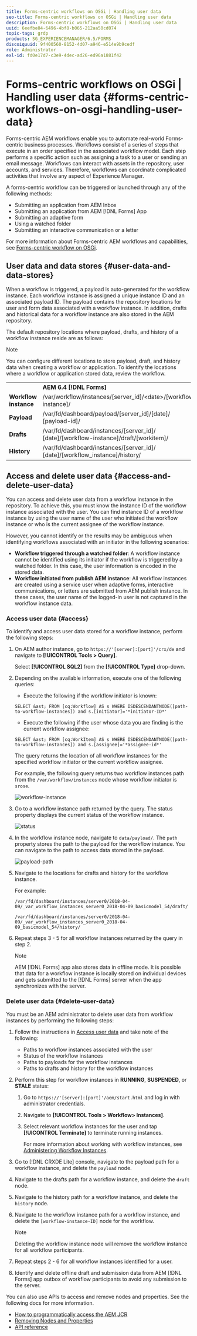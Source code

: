 ```yaml
---
title: Forms-centric workflows on OSGi | Handling user data
seo-title: Forms-centric workflows on OSGi | Handling user data
description: Forms-centric workflows on OSGi | Handling user data
uuid: 6eefbe84-6496-4bf8-b065-212aa50cd074
topic-tags: grdp
products: SG_EXPERIENCEMANAGER/6.5/FORMS
discoiquuid: 9f400560-8152-4d07-a946-e514e9b9cedf
role: Administrator
exl-id: fd0e17d7-c3e9-4dec-ad26-ed96a1881f42
---
```

# Forms-centric workflows on OSGi | Handling user data {#forms-centric-workflows-on-osgi-handling-user-data}

Forms-centric AEM workflows enable you to automate real-world Forms-centric business processes. Workflows consist of a series of steps that execute in an order specified in the associated workflow model. Each step performs a specific action such as assigning a task to a user or sending an email message. Workflows can interact with assets in the repository, user accounts, and services. Therefore, workflows can coordinate complicated activities that involve any aspect of Experience Manager.

A forms-centric workflow can be triggered or launched through any of the following methods:

* Submitting an application from AEM Inbox
* Submitting an application from AEM [!DNL Forms] App
* Submitting an adaptive form
* Using a watched folder
* Submitting an interactive communication or a letter

For more information about Forms-centric AEM workflows and capabilities, see [Forms-centric workflow on OSGi](/help/forms/using/aem-forms-workflow.md).

## User data and data stores {#user-data-and-data-stores}

When a workflow is triggered, a payload is auto-generated for the workflow instance. Each workflow instance is assigned a unique instance ID and an associated payload ID. The payload contains the repository locations for user and form data associated with a workflow instance. In addition, drafts and historical data for a workflow instance are also stored in the AEM repository.

The default repository locations where payload, drafts, and history of a workflow instance reside are as follows:

>[!NOTE]
>
>You can configure different locations to store payload, draft, and history data when creating a workflow or application. To identify the locations where a workflow or application stored data, review the workflow.

<table>
 <tbody>
  <tr>
   <td> </td>
   <td><b>AEM 6.4 [!DNL Forms]</b></td>
   <td><b>AEM 6.3 [!DNL Forms]</b></td>
  </tr>
  <tr>
   <td><strong>Workflow <br /> instance</strong></td>
   <td>/var/workflow/instances/[server_id]/&lt;date&gt;/[workflow-instance]/</td>
   <td>/etc/workflow/instances/[server_id]/[date]/[workflow-instance]/</td>
  </tr>
  <tr>
   <td><strong>Payload</strong></td>
   <td>/var/fd/dashboard/payload/[server_id]/[date]/<br /> [payload-id]/</td>
   <td>/etc/fd/dashboard/payload/[server_id]/[date]/<br /> [payload-id]/</td>
  </tr>
  <tr>
   <td><strong>Drafts</strong></td>
   <td>/var/fd/dashboard/instances/[server_id]/<br /> [date]/[workflow-instance]/draft/[workitem]/</td>
   <td>/etc/fd/dashboard/instances/[server_id]/<br /> [date]/[workflow-instance]/draft/[workitem]/</td>
  </tr>
  <tr>
   <td><strong>History</strong></td>
   <td>/var/fd/dashboard/instances/[server_id]/<br /> [date]/[workflow_instance]/history/</td>
   <td>/etc/fd/dashboard/instances/[server_id]/<br /> [date]/[workflow_instance]/history/</td>
  </tr>
 </tbody>
</table>

## Access and delete user data {#access-and-delete-user-data}

You can access and delete user data from a workflow instance in the repository. To achieve this, you must know the instance ID of the workflow instance associated with the user. You can find instance ID of a workflow instance by using the user name of the user who initiated the workflow instance or who is the current assignee of the workflow instance.

However, you cannot identify or the results may be ambiguous when identifying workflows associated with an initiator in the following scenarios:

* **Workflow triggered through a watched folder**: A workflow instance cannot be identified using its initiator if the workflow is triggered by a watched folder. In this case, the user information is encoded in the stored data.
* **Workflow initiated from publish AEM instance**: All workflow instances are created using a service user when adaptive forms, interactive communications, or letters are submitted from AEM publish instance. In these cases, the user name of the logged-in user is not captured in the workflow instance data.

### Access user data {#access}

To identify and access user data stored for a workflow instance, perform the following steps:

1. On AEM author instance, go to `https://'[server]:[port]'/crx/de` and navigate to **[!UICONTROL Tools > Query]**.

   Select **[!UICONTROL SQL2]** from the **[!UICONTROL Type]** drop-down.

1. Depending on the available information, execute one of the following queries:

    * Execute the following if the workflow initiator is known:

   `SELECT &ast; FROM [cq:Workflow] AS s WHERE ISDESCENDANTNODE([path-to-workflow-instances]) and s.[initiator]='*initiator-ID*'`

    * Execute the following if the user whose data you are finding is the current workflow assignee:

   `SELECT &ast; FROM [cq:WorkItem] AS s WHERE ISDESCENDANTNODE([path-to-workflow-instances]) and s.[assignee]='*assignee-id*'`

   The query returns the location of all workflow instances for the specified workflow initiator or the current workflow assignee.

   For example, the following query returns two workflow instances path from the `/var/workflow/instances` node whose workflow initiator is `srose`.

   ![workflow-instance](assets/workflow-instance.png)

1. Go to a workflow instance path returned by the query. The status property displays the current status of the workflow instance.

   ![status](assets/status.png)

1. In the workflow instance node, navigate to `data/payload/`. The `path` property stores the path to the payload for the workflow instance. You can navigate to the path to access data stored in the payload.

   ![payload-path](assets/payload-path.png)

1. Navigate to the locations for drafts and history for the workflow instance.

   For example:

   `/var/fd/dashboard/instances/server0/2018-04-09/_var_workflow_instances_server0_2018-04-09_basicmodel_54/draft/`

   `/var/fd/dashboard/instances/server0/2018-04-09/_var_workflow_instances_server0_2018-04-09_basicmodel_54/history/`

1. Repeat steps 3 - 5 for all workflow instances returned by the query in step 2.

   >[!NOTE]
   >
   >AEM [!DNL Forms] app also stores data in offline mode. It is possible that data for a workflow instance is locally stored on individual devices and gets submitted to the [!DNL Forms] server when the app synchronizes with the server.

### Delete user data {#delete-user-data}

You must be an AEM administrator to delete user data from workflow instances by performing the following steps:

1. Follow the instructions in [Access user data](/help/forms/using/forms-workflow-osgi-handling-user-data.md#access) and take note of the following:

    * Paths to workflow instances associated with the user
    * Status of the workflow instances
    * Paths to payloads for the workflow instances
    * Paths to drafts and history for the workflow instances

1. Perform this step for workflow instances in **RUNNING**, **SUSPENDED**, or **STALE** status:

    1. Go to `https://'[server]:[port]'/aem/start.html` and log in with administrator credentials.
    1. Navigate to **[!UICONTROL Tools > Workflow> Instances]**.
    1. Select relevant workflow instances for the user and tap **[!UICONTROL Terminate]** to terminate running instances.

       For more information about working with workflow instances, see [Administering Workflow Instances](/help/sites-administering/workflows-administering.md).

1. Go to [!DNL CRXDE Lite] console, navigate to the payload path for a workflow instance, and delete the `payload` node.
1. Navigate to the drafts path for a workflow instance, and delete the `draft` node.
1. Navigate to the history path for a workflow instance, and delete the `history` node.
1. Navigate to the workflow instance path for a workflow instance, and delete the `[workflow-instance-ID]` node for the workflow.

   >[!NOTE]
   >
   >Deleting the workflow instance node will remove the workflow instance for all workflow participants.

1. Repeat steps 2 - 6 for all workflow instances identified for a user.
1. Identify and delete offline draft and submission data from AEM [!DNL Forms] app outbox of workflow participants to avoid any submission to the server.

You can also use APIs to access and remove nodes and properties. See the following docs for more information.

* [How to programmatically access the AEM JCR](/help/sites-developing/access-jcr.md)
* [Removing Nodes and Properties](https://docs.adobe.com/docs/en/spec/jcr/2.0/10_Writing.html#10.9%20Removing%20Nodes%20and%20Properties)
* [API reference](https://helpx.adobe.com/experience-manager/6-3/sites-developing/reference-materials/javadoc/overview-summary.html)
